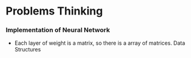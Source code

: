 # Problems Thinking

### Implementation of Neural Network
* Each layer of weight is a matrix, so there is a array of matrices. Data Structures
